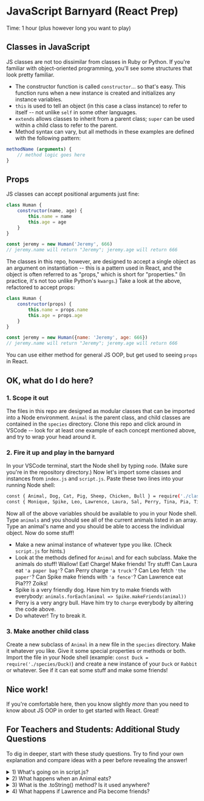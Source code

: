 # JavaScript Barnyard (React Prep)

Time: 1 hour (plus however long you want to play)

## Classes in JavaScript

JS classes are not too dissimilar from classes in Ruby or Python. If you're familiar with object-oriented programming, you'll see some structures that look pretty familiar.

* The constructor function is called `constructor`... so that's easy. This function runs when a new instance is created and initializes any instance variables.
* `this` is used to tell an object (in this case a class instance) to refer to itself -- not unlike `self` in some other languages.
* `extends` allows classes to inherit from a parent class; `super` can be used within a child class to refer to the parent.
* Method syntax can vary, but all methods in these examples are defined with the following pattern:

```javascript
methodName (arguments) {
    // method logic goes here
}
```

## Props

JS classes can accept positional arguments just fine:

```javascript
class Human {
    constructor(name, age) {
        this.name = name
        this.age = age
    }
}

const jeremy = new Human('Jeremy', 666)
// jeremy.name will return "Jeremy"; jeremy.age will return 666
```

The classes in this repo, however, are designed to accept a single object as an argument on instantiation -- this is a pattern used in React, and the object is often referred to as "props," which is short for "properties." (In practice, it's not too unlike Python's `kwargs`.) Take a look at the above, refactored to accept props:

```javascript
class Human {
    constructor(props) {
        this.name = props.name
        this.age = props.age
    }
}

const jeremy = new Human({name: 'Jeremy', age: 666})
// jeremy.name will return "Jeremy"; jeremy.age will return 666
```

You can use either method for general JS OOP, but get used to seeing `props` in React.

## OK, what do I do here?

### 1. Scope it out
The files in this repo are designed as modular classes that can be imported into a Node environment. `Animal` is the parent class, and child classes are contained in the `species` directory. Clone this repo and click around in VSCode -- look for at least one example of each concept mentioned above, and try to wrap your head around it.

### 2. Fire it up and play in the barnyard
In your VSCode terminal, start the Node shell by typing `node`. (Make sure you're in the repository directory.) Now let's import some classes and instances from `index.js` and `script.js`. Paste these two lines into your running Node shell:

```bash
const { Animal, Dog, Cat, Pig, Sheep, Chicken, Bull } = require('./classes.js')
const { Monique, Spike, Leo, Lawrence, Laura, Sal, Perry, Tina, Pia, Tim, animals } = require('./instances.js')
```

Now all of the above variables should be available to you in your Node shell. Type `animals` and you should see all of the current animals listed in an array. Type an animal's name and you should be able to access the individual object. Now do some stuff!

* Make a new animal instance of whatever type you like. (Check `script.js` for hints.)
* Look at the methods defined for `Animal` and for each subclass. Make the animals do stuff! Wallow! Eat! Charge! Make friends! Try stuff! Can Laura eat `'a paper bag'`? Can Perry charge `'a truck'`? Can Leo fetch `'the paper'`? Can Spike make friends with `'a fence'`? Can Lawrence eat Pia??? Zoiks!
* Spike is a very friendly dog. Have him try to make friends with everybody: `animals.forEach(animal => Spike.makeFriends(animal))`
* Perry is a very angry bull. Have him try to `charge` everybody by altering the code above.
* Do whatever! Try to break it.

### 3. Make another child class
Create a new subclass of `Animal` in a new file in the `species` directory. Make it whatever you like. Give it some special properties or methods or both. Import the file in your Node shell (example: `const Duck = require('./species/Duck)`) and create a new instance of your `Duck` or `Rabbit` or whatever. See if it can eat some stuff and make some friends!

## Nice work!

If you're comfortable here, then you know slightly _more_ than you need to know about JS OOP in order to get started with React. Great!

## For Teachers and Students: Additional Study Questions

To dig in deeper, start with these study questions. Try to find your own explanation and compare ideas with a peer before revealing the answer!

<details>
<summary>
1) What's going on in script.js?
</summary>

**Line 1:** The `Animal` class and a number of child classes are imported from `index.js` via `require`. (They are actually imported into _that_ file from their individual sources.)

**Lines 2 - 11:** The imported classes are used to create new _instances_ of the various imported classes, and each of these is stored as a variable with the same name as the critter.

**Line 12:** Each of the above instances is placed into a new array. (Note: This will place a _reference_ to the original object in the array. `Monique` and `animals[0]` will now both point to the same object.)

**Line 13:** The individual created instances and the array are _exported_ from this file, meaning other files can access them via `require`.

</details>

<details>
<summary>
2) What happens when an Animal eats?
</summary>

The `.eat(food)` method of the `Animal` class follows the folowwing steps:

1) Invokes `this.isHungry()`, which returns a boolean based on whether the animal has fewer than 4 items in the `this.stuffInBelly` array.

2) If the above returns `true`, the `food` argument is placed in `this.stuffInBelly` using `.push`. (This is true regardless of what datatype is provided for `food`! :grimacing: ) The animals name and food eaten are logged to the console.

3) If the animal is not hungry, the animal's name is logged to the console along with a message saying it doesn't want to eat.
</details>

<details>
<summary> 
3) What is the .toString() method? Is it used anywhere?
</summary>

The `Animal` class' `.toString()` method simply returns a string with the instance's `name` property along with `this.constructor.name`, which will be the name of the instance's class. (If a child class `extends` the `Animal` class, that child class' name will be provided here.)

`.toString()` is not _directly_ used in any of this code -- but he method is invoked any time an object is directly converted to a string, as in a literal with backticks and `${}`. This can be seen in the `makeFriends()` method:

```javascript
console.log(`${this} and ${newFriend} are now friends!`)
// produces output like "Pia the Chicken and Spike the Dog are now friends!"
```

If you comment out the `.toString()` method in `Animal`, re-import the objects, and direct two animals to make friends, you will see this instead:
```bash
[object Object] and [object Object] are now friends!
```

(Note: Many datatypes -- `Number`, `Array`, `Object` and more -- actually have a default `.toString()` method that is invoked in the same situations!)

</details>

<details>
<summary>
4) What happens if Lawrence and Pia become friends?
</summary>

Supposing this means we have entered `Lawrence.makeFriends(Pia)` into the REPL, `Lawrence` is an instance of `Cat` and `Pia` is an instance of `Chicken`, both of which inherit from `Animal`.

The `.makeFriends(newFriend)` method of the `Lawrence` object will be invoked. For the `Cat` class, this method is inherited from `Animal`, so the code for the method can be found in `Animal.js`.

This method first checks whether the `newFriend` argument is an instance of `Animal` or a child class of `Animal` by checking `newFriend.constructor` and `newFriend.__proto__.__proto__.constructor`, which returns the parent class. So no, in this system, an `Animal` cannot be friends with `25` or `"a paper bag"`, only with another `Animal`.

Then the method checks whether the two instances are already friends by determining whether a reference to `newFriend` is found in the `this.friends` array.

If the two conditions are met, a reference to `newFriend` is added to `this.friends` -- and a reference to `this` (which will be the current object, in this case `Lawrence`) will be added to `newFriend.friends`. Then an announcement of the new friendship is logged.

If the conditions _aren't_ met, the method checks why. If `this.friends.includes(newFriend)`, then the log explains that the animals are already pals. Otherwise, the method must have failed because of `newFriend`'s type -- the log explains that the animal cannot be friends with a `newFriend.constructor.name`, which will output `newFriend`'s type!


